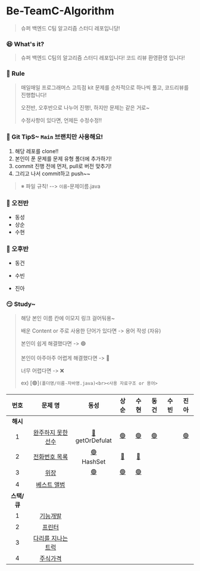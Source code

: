 # Be-TeamC-Algorithm
> 슈퍼 백엔드 C팀 알고리즘 스터디 레포입니당!



### 😆 What's it?

> 슈퍼 백엔드 C팀의 알고리즘 스터디 레포입니다! 코드 리뷰 환영환영 입니다!



### 🤡 Rule

> 매일매일 프로그래머스 고득점 kit 문제를 순차적으로 하나씩 풀고, 코드리뷰를 진행합니다!
>
> 오전반, 오후반으로 나누어 진행!, 하지만 문제는 같은 거로~
>
> 수정사항이 있다면, 언제든 수정수정!!




### 🤣 Git TipS~ `Main` 브랜치만 사용해요!

1. 해당 레포를 clone!!
2. 본인이 푼 문제를 문제 유형 폴더에 추가하기!
3. commit 진행 전에 먼저, pull로 버전 맞추기!
4. 그리고 나서  commit하고 push~~

>  ※ 파일 규칙! -->  `이름`-문제이름.java




### 🤠 오전반

- 동성
- 상순
- 수현



### 🤩 오후반

- 동건

- 수빈

- 진아

  


### 😏 Study~

> 해당 본인 이름 칸에 이모지 링크 걸어둬용~
> 
> 배운 Content or 주로 사용한 단어가 있다면 -> 용어 작성 (자유)
>
> 본인이 쉽게 해결했다면 -> 🟢
>
> 본인이 아주아주 어렵게 해결했다면 -> 🔴
>
> 너무 어렵다면 -> ❌
>
> ex) [🟢]`(폴더명/이름-자바명.java)<br><사용 자료구조 or 용어>`

|         번호          |                           문제 명                            |                            동성                            |                    상순                    |                    수현                    |                             동건                             | 수빈 |                    진아                    |
| :-------------------: | :----------------------------------------------------------: | :--------------------------------------------------------: | :----------------------------------------: | :----------------------------------------: | :----------------------------------------------------------: | :--: | :----------------------------------------: |
|  **<c8>해시 </c8>**   |                                                              |                                                            |                                            |                                            |                                                              |      |                                            |
|           1           | [완주하지 못한 선수](https://programmers.co.kr/learn/courses/30/lessons/42576) | [🔴](해시/동성-완주하지%20못한%20선수.java)<br>getOrDefulat | [🟢](해시/상순-완주하지%20못한%20선수.java) | [🟢](해시/수현-완주하지%20못한%20선수.java) | [🟢](https://github.com/prgrms-web-devcourse/Be-TeamC-Algorithm-Study/blob/main/%ED%95%B4%EC%8B%9C/%EB%8F%99%EA%B1%B4-%EC%99%84%EC%A3%BC%ED%95%98%EC%A7%80%20%EB%AA%BB%ED%95%9C%20%EC%84%A0%EC%88%98.java) |      | [🟢](해시/진아-완주하지%20못한%20선수.java) |
|           2           | [전화번호 목록](https://programmers.co.kr/learn/courses/30/lessons/42577) |       [🟢](해시/동성-전화번호%20목록.java)<br>HashSet       |    [🔴](해시/상순-전화번호%20목록.java)     |    [🔴](해시/수현-전화번호%20목록.java)     |                                                              |      |                                            |
|           3           | [위장](https://programmers.co.kr/learn/courses/30/lessons/42578) |                  [🟢](해시/동성-위장.java)                  |          [🟢](해시/상순-위장.java)          |          [🟢](해시/수현-위장.java)          |                                                              |      |                                            |
|           4           | [베스트 앨범](https://programmers.co.kr/learn/courses/30/lessons/42579) |                                                            |                                            |                                            |                                                              |      |                                            |
| **<c8>스택/큐 </c8>** |                                                              |                                                            |                                            |                                            |                                                              |      |                                            |
|           1           | [기능개발](https://programmers.co.kr/learn/courses/30/lessons/42586) |                                                            |                                            |                                            |                                                              |      |                                            |
|           2           | [프린터](https://programmers.co.kr/learn/courses/30/lessons/42587) |                                                            |                                            |                                            |                                                              |      |                                            |
|           3           | [다리를 지나는 트럭](https://programmers.co.kr/learn/courses/30/lessons/42583) |                                                            |                                            |                                            |                                                              |      |                                            |
|           4           | [주식가격](https://programmers.co.kr/learn/courses/30/lessons/42584) |                                                            |                                            |                                            |                                                              |      |                                            |


